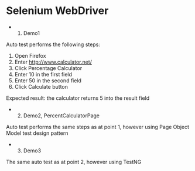 # Selenium WebDriver

- 1) Demo1 

Auto test performs the following steps:
1. Open Firefox
2. Enter http://www.calculator.net/
3. Click Percentage Calculator
4. Enter 10 in the first field
5. Enter 50 in the second field
6. Click Calculate button

Expected result: the calculator returns 5 into the result field

- 2) Demo2, PercentCalculatorPage

Auto test performs the same steps as at point 1, however using Page Object Model test design pattern

- 3) Demo3

The same auto test as at point 2, however using TestNG
